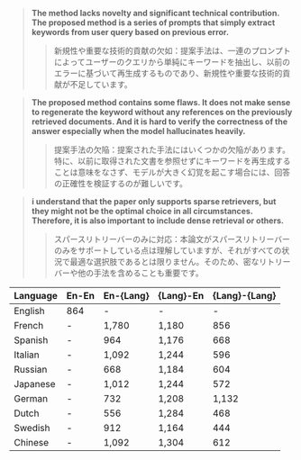 
> **The method lacks novelty and significant technical contribution. The proposed method is a series of prompts that simply extract keywords from user query based on previous error.**
>> 新規性や重要な技術的貢献の欠如：提案手法は、一連のプロンプトによってユーザーのクエリから単純にキーワードを抽出し、以前のエラーに基づいて再生成するものであり、新規性や重要な技術的貢献が不足しています。


> **The proposed method contains some flaws. It does not make sense to regenerate the keyword without any references on the previously retrieved documents. And it is hard to verify the correctness of the answer especially when the model hallucinates heavily.**
>> 提案手法の欠陥：提案された手法にはいくつかの欠陥があります。特に、以前に取得された文書を参照せずにキーワードを再生成することは意味をなさず、モデルが大きく幻覚を起こす場合には、回答の正確性を検証するのが難しいです。


 
> **i understand that the paper only supports sparse retrievers, but they might not be the optimal choice in all circumstances. Therefore, it is also important to include dense retrieval or others.**
>> スパースリトリーバーのみに対応：本論文がスパースリトリーバーのみをサポートしている点は理解していますが、それがすべての状況で最適な選択肢であるとは限りません。そのため、密なリトリーバーや他の手法を含めることも重要です。











| Language   | En-En | En-{Lang} | {Lang}-En | {Lang}-{Lang} |
|------------|-------|-----------|-----------|---------------|
| English    | 864   | -         | -         | -             |
| French     | -     | 1,780     | 1,180     | 856           |
| Spanish    | -     | 964       | 1,176     | 668           |
| Italian    | -     | 1,092     | 1,244     | 596           |
| Russian    | -     | 668       | 1,184     | 604           |
| Japanese   | -     | 1,012     | 1,244     | 572           |
| German     | -     | 732       | 1,208     | 1,132         |
| Dutch      | -     | 556       | 1,284     | 468           |
| Swedish    | -     | 912       | 1,164     | 444           |
| Chinese    | -     | 1,092     | 1,304     | 612           |
